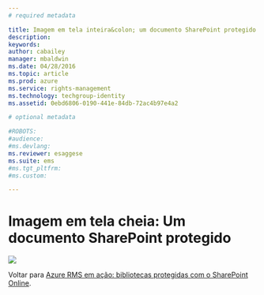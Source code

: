 ```yaml
---
# required metadata

title: Imagem em tela inteira&colon; um documento SharePoint protegido | Azure RMS
description:
keywords:
author: cabailey
manager: mbaldwin
ms.date: 04/28/2016
ms.topic: article
ms.prod: azure
ms.service: rights-management
ms.technology: techgroup-identity
ms.assetid: 0ebd6806-0190-441e-84db-72ac4b97e4a2

# optional metadata

#ROBOTS:
#audience:
#ms.devlang:
ms.reviewer: esaggese
ms.suite: ems
#ms.tgt_pltfrm:
#ms.custom:

---
```


# Imagem em tela cheia: Um documento SharePoint protegido
![](./media/AzRMS_StoryboardSPO_3.png)

Voltar para [Azure RMS em ação: bibliotecas protegidas com o SharePoint Online](http://technet.microsoft.com/library/jj585026.aspx).



<!--HONumber=Apr16_HO3-->


